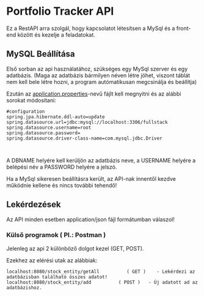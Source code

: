 # Portfolio Tracker API

Ez a RestAPI arra szolgál, hogy kapcsolatot létesítsen a MySql és a front-end között és kezelje a feladatokat.



## MySQL Beállítása

Első sorban az api használatához, szükséges egy MySql szerver és egy adatbázis. (Maga az adatbázis bármilyen néven létre jöhet, viszont táblát nem kell bele létre hozni, a program autómatikusan megcsinálja és beállítja)

Ezután az [application.properties](TaskManagerApi/src/main/resources/application.properties)-nevű fájlt kell megnyitni és az alábbi sorokat módosítani:

```
#configuration
spring.jpa.hibernate.ddl-auto=update
spring.datasource.url=jdbc:mysql://localhost:3306/fullstack
spring.datasource.username=root
spring.datasource.password=
spring.datasource.driver-class-name=com.mysql.jdbc.Driver



```

A DBNAME helyére kell kerüljön az adatbázis neve, a USERNAME helyére a belépési név a PASSWORD helyére a jelszó.


Ha a MySql sikeresen beállításra került, az API-nak innentől kezdve működnie kellene és nincs további tehendő!

## Lekérdezések

Az API minden esetben application/json fájl formátumban válaszol!

### Külső programok ( Pl.: Postman )

Jelenleg az api 2 különböző dolgot kezel (GET, POST).

Ezekhez az elérési utak az alábbiak:

```
localhost:8080/stock_entity/getAll          ( GET )    - Lekérdezi az adatbázisban található összes adatot!
localhost:8080/stock_entity/add          ( POST )   - Új adatott ad az adatbázishoz.
```
